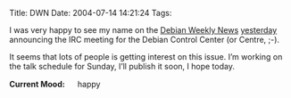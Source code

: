 Title: DWN
Date: 2004-07-14 14:21:24
Tags: 

<p>I was very happy to see my name on the <a href="http://www.debian.org/News/weekly">Debian Weekly News</a> <a href="http://www.debian.org/News/weekly/2004/27/">yesterday</a> announcing the IRC meeting for the Debian Control Center (or Centre, ;-).</p>

<p>It seems that lots of people is getting interest on this issue. I&#8217;m working on the talk schedule for Sunday, I&#8217;ll publish it soon, I hope today.</p>

<p><strong>Current Mood:</strong> <img width="15" height="15" src="http://stat.livejournal.com/img/mood/growf/smileys/smile.gif"/> happy</p>
